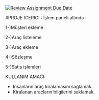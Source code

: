 [![Review Assignment Due Date](https://classroom.github.com/assets/deadline-readme-button-8d59dc4de5201274e310e4c54b9627a8934c3b88527886e3b421487c677d23eb.svg)](https://classroom.github.com/a/uelKf0-p)

#PROJE ICERIGI : İşlem paneli altında

1-)Müşteri ekleme

2-)Araç listeleme

3-)Araç ekleme

4-)Sözleşme

5-)Satış işlemleri

KULLANIM AMACI:

* Insanların araç kiralamasını sağlamak.
* Kiralanan araçların bilgilerini saklamak.
